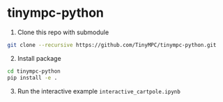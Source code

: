 # tinympc-python

1. Clone this repo with submodule

```bash
git clone --recursive https://github.com/TinyMPC/tinympc-python.git
```

2. Install package

```bash
cd tinympc-python
pip install -e .
```

3. Run the interactive example `interactive_cartpole.ipynb`
